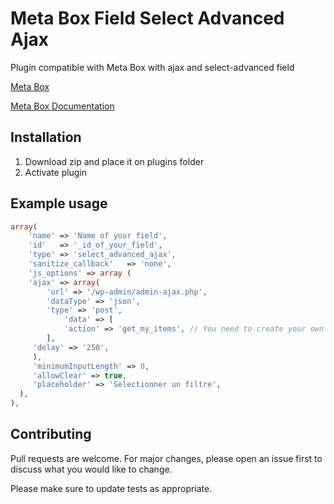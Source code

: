 # Meta Box Field Select Advanced Ajax

Plugin compatible with Meta Box with ajax and select-advanced field

[Meta Box](https://metabox.io)

[Meta Box Documentation](https://docs.metabox.io)

## Installation

1) Download zip and place it on plugins folder
2) Activate plugin

## Example usage

```php
array(
    'name' => 'Name of your field',
    'id'   => '_id_of_your_field',
    'type' => 'select_advanced_ajax',
    'sanitize_callback'   => 'none',
    'js_options' => array (
    'ajax' => array(
        'url' => '/wp-admin/admin-ajax.php',
        'dataType' => 'json',
        'type' => 'post',
            'data' => [
            'action' => 'get_my_items', // You need to create your own action
        ],
     'delay' => '250',
     ),
     'minimumInputLength' => 0,
     'allowClear' => true, 
     'placeholder' => 'Selectionner un filtre',
  ),
),
```

## Contributing
Pull requests are welcome. For major changes, please open an issue first to discuss what you would like to change.

Please make sure to update tests as appropriate.
